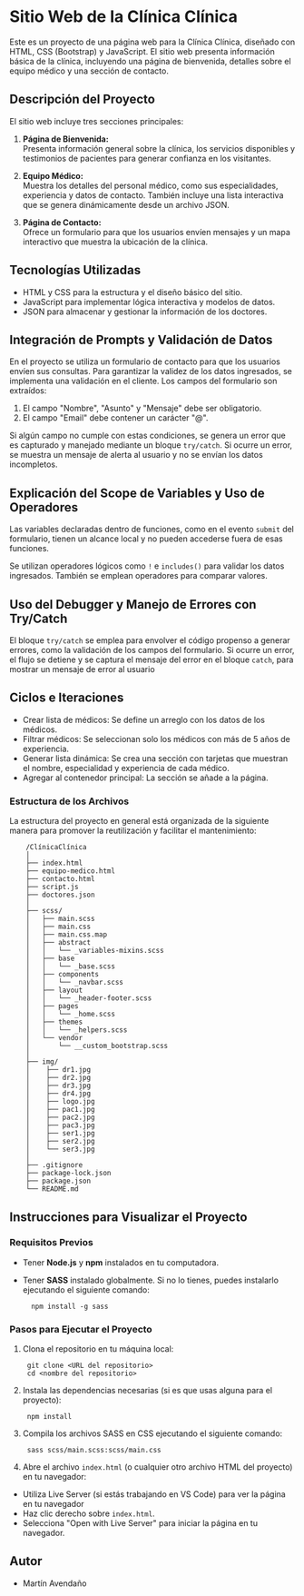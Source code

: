 # Sitio Web de la Clínica Clínica

Este es un proyecto de una página web para la Clínica Clínica, diseñado con HTML, CSS (Bootstrap) y JavaScript. El sitio web presenta información básica de la clínica, incluyendo una página de bienvenida, detalles sobre el equipo médico y una sección de contacto.

## Descripción del Proyecto

El sitio web incluye tres secciones principales:

1. **Página de Bienvenida:**  
   Presenta información general sobre la clínica, los servicios disponibles y testimonios de pacientes para generar confianza en los visitantes.

2. **Equipo Médico:**  
   Muestra los detalles del personal médico, como sus especialidades, experiencia y datos de contacto. También incluye una lista interactiva que se genera dinámicamente desde un archivo JSON.

3. **Página de Contacto:**  
   Ofrece un formulario para que los usuarios envíen mensajes y un mapa interactivo que muestra la ubicación de la clínica.

## Tecnologías Utilizadas

- HTML y CSS para la estructura y el diseño básico del sitio.
- JavaScript para implementar lógica interactiva y modelos de datos.
- JSON para almacenar y gestionar la información de los doctores.

## Integración de Prompts y Validación de Datos

En el proyecto se utiliza un formulario de contacto para que los usuarios envíen sus consultas. Para garantizar la validez de los datos ingresados, se implementa una validación en el cliente. Los campos del formulario son extraídos:

1. El campo "Nombre", "Asunto" y "Mensaje" debe ser obligatorio.
2. El campo "Email" debe contener un carácter "@".

Si algún campo no cumple con estas condiciones, se genera un error que es capturado y manejado mediante un bloque `try/catch`. Si ocurre un error, se muestra un mensaje de alerta al usuario y no se envían los datos incompletos.

## Explicación del Scope de Variables y Uso de Operadores

Las variables declaradas dentro de funciones, como en el evento `submit` del formulario, tienen un alcance local y no pueden accederse fuera de esas funciones.

Se utilizan operadores lógicos como `!` e `includes()` para validar los datos ingresados. También se emplean operadores para comparar valores.

## Uso del Debugger y Manejo de Errores con Try/Catch

El bloque `try/catch` se emplea para envolver el código propenso a generar errores, como la validación de los campos del formulario. Si ocurre un error, el flujo se detiene y se captura el mensaje del error en el bloque `catch`, para mostrar un mensaje de error al usuario

## Ciclos e Iteraciones
- Crear lista de médicos: Se define un arreglo con los datos de los médicos.
- Filtrar médicos: Se seleccionan solo los médicos con más de 5 años de experiencia.
- Generar lista dinámica: Se crea una sección con tarjetas que muestran el nombre, especialidad y experiencia de cada médico.
- Agregar al contenedor principal: La sección se añade a la página.

### Estructura de los Archivos

La estructura del proyecto en general está organizada de la siguiente manera para promover la reutilización y facilitar el mantenimiento:

        /ClínicaClínica
        │
        ├── index.html                
        ├── equipo-medico.html         
        ├── contacto.html        
        ├── script.js         
        ├── doctores.json
        │
        ├── scss/
        │   ├── main.scss
        │   ├── main.css 
        │   ├── main.css.map
        │   ├── abstract
        │   │   └── _variables-mixins.scss
        │   ├── base
        │   │   └── _base.scss
        │   ├── components
        │   │   └── _navbar.scss
        │   ├── layout
        │   │   └── _header-footer.scss
        │   ├── pages
        │   │   └── _home.scss
        │   ├── themes
        │   │   └── _helpers.scss
        │   └── vendor
        │       └── __custom_bootstrap.scss
        │
        ├── img/                  
        │    ├── dr1.jpg
        │    ├── dr2.jpg
        │    ├── dr3.jpg
        │    ├── dr4.jpg 
        │    ├── logo.jpg      
        │    ├── pac1.jpg   
        │    ├── pac2.jpg    
        │    ├── pac3.jpg  
        │    ├── ser1.jpg 
        │    ├── ser2.jpg    
        │    └── ser3.jpg           
        │
        ├── .gitignore
        ├── package-lock.json
        ├── package.json
        └── README.md

## Instrucciones para Visualizar el Proyecto

### Requisitos Previos

- Tener **Node.js** y **npm** instalados en tu computadora.
- Tener **SASS** instalado globalmente. Si no lo tienes, puedes instalarlo ejecutando el siguiente comando:

        npm install -g sass

### Pasos para Ejecutar el Proyecto

1. Clona el repositorio en tu máquina local:

        git clone <URL del repositorio>
        cd <nombre del repositorio>
2. Instala las dependencias necesarias (si es que usas alguna para el proyecto):

        npm install
3. Compila los archivos SASS en CSS ejecutando el siguiente comando:

        sass scss/main.scss:scss/main.css
4. Abre el archivo `index.html` (o cualquier otro archivo HTML del proyecto) en tu navegador:
- Utiliza Live Server (si estás trabajando en VS Code) para ver la página en tu navegador
- Haz clic derecho sobre `index.html`.
- Selecciona "Open with Live Server" para iniciar la página en tu navegador.

## Autor

- Martín Avendaño